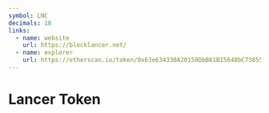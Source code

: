 ```yaml
---
symbol: LNC
decimals: 18
links:
  - name: website
    url: https://blocklancer.net/
  - name: explorer
    url: https://etherscan.io/token/0x63e634330A20150DbB61B15648bC73855d6CCF07
---
```


# Lancer Token
